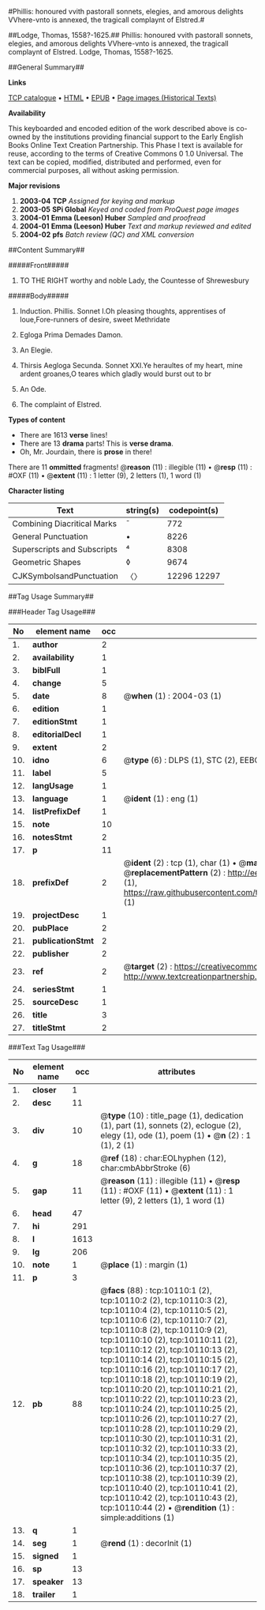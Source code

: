 #Phillis: honoured vvith pastorall sonnets, elegies, and amorous delights VVhere-vnto is annexed, the tragicall complaynt of Elstred.#

##Lodge, Thomas, 1558?-1625.##
Phillis: honoured vvith pastorall sonnets, elegies, and amorous delights VVhere-vnto is annexed, the tragicall complaynt of Elstred.
Lodge, Thomas, 1558?-1625.

##General Summary##

**Links**

[TCP catalogue](http://www.ota.ox.ac.uk/tcp/)  • 
[HTML](http://tei.it.ox.ac.uk/tcp/Texts-HTML/free/A06/A06170.html)  • 
[EPUB](http://tei.it.ox.ac.uk/tcp/Texts-EPUB/free/A06/A06170.epub) • 
[Page images (Historical Texts)](https://data.historicaltexts.jisc.ac.uk/view?pubId=eebo-99845223e&pageId=eebo-99845223e-10110-1)

**Availability**

This keyboarded and encoded edition of the
	       work described above is co-owned by the institutions
	       providing financial support to the Early English Books
	       Online Text Creation Partnership. This Phase I text is
	       available for reuse, according to the terms of Creative
	       Commons 0 1.0 Universal. The text can be copied,
	       modified, distributed and performed, even for
	       commercial purposes, all without asking permission.

**Major revisions**

1. __2003-04__ __TCP__ *Assigned for keying and markup*
1. __2003-05__ __SPi Global__ *Keyed and coded from ProQuest page images*
1. __2004-01__ __Emma (Leeson) Huber__ *Sampled and proofread*
1. __2004-01__ __Emma (Leeson) Huber__ *Text and markup reviewed and edited*
1. __2004-02__ __pfs__ *Batch review (QC) and XML conversion*

##Content Summary##

#####Front#####

1. TO THE RIGHT worthy and noble Lady, the Countesse of
Shrewesbury

#####Body#####

1. Induction.
Phillis. Sonnet I.Oh pleasing thoughts, apprentises of loue,Fore-runners of desire, sweet Methridate
1. Egloga Prima Demades Damon.

1. An Elegie.

1. Thirsis Aegloga Secunda.
Sonnet XXI.Ye heraultes of my heart, mine ardent groanes,O teares which gladly would burst out to br
1. An Ode.

1. The complaint of Elstred.

**Types of content**

  * There are 1613 **verse** lines!
  * There are 13 **drama** parts! This is **verse drama**.
  * Oh, Mr. Jourdain, there is **prose** in there!

There are 11 **ommitted** fragments! 
 @__reason__ (11) : illegible (11)  •  @__resp__ (11) : #OXF (11)  •  @__extent__ (11) : 1 letter (9), 2 letters (1), 1 word (1)

**Character listing**


|Text|string(s)|codepoint(s)|
|---|---|---|
|Combining             Diacritical Marks|̄|772|
|General Punctuation|•|8226|
|Superscripts             and Subscripts|⁴|8308|
|Geometric Shapes|◊|9674|
|CJKSymbolsandPunctuation|〈〉|12296 12297|

##Tag Usage Summary##

###Header Tag Usage###

|No|element name|occ|attributes|
|---|---|---|---|
|1.|__author__|2||
|2.|__availability__|1||
|3.|__biblFull__|1||
|4.|__change__|5||
|5.|__date__|8| @__when__ (1) : 2004-03 (1)|
|6.|__edition__|1||
|7.|__editionStmt__|1||
|8.|__editorialDecl__|1||
|9.|__extent__|2||
|10.|__idno__|6| @__type__ (6) : DLPS (1), STC (2), EEBO-CITATION (1), PROQUEST (1), VID (1)|
|11.|__label__|5||
|12.|__langUsage__|1||
|13.|__language__|1| @__ident__ (1) : eng (1)|
|14.|__listPrefixDef__|1||
|15.|__note__|10||
|16.|__notesStmt__|2||
|17.|__p__|11||
|18.|__prefixDef__|2| @__ident__ (2) : tcp (1), char (1)  •  @__matchPattern__ (2) : ([0-9\-]+):([0-9IVX]+) (1), (.+) (1)  •  @__replacementPattern__ (2) : http://eebo.chadwyck.com/downloadtiff?vid=$1&page=$2 (1), https://raw.githubusercontent.com/textcreationpartnership/Texts/master/tcpchars.xml#$1 (1)|
|19.|__projectDesc__|1||
|20.|__pubPlace__|2||
|21.|__publicationStmt__|2||
|22.|__publisher__|2||
|23.|__ref__|2| @__target__ (2) : https://creativecommons.org/publicdomain/zero/1.0/ (1), http://www.textcreationpartnership.org/docs/. (1)|
|24.|__seriesStmt__|1||
|25.|__sourceDesc__|1||
|26.|__title__|3||
|27.|__titleStmt__|2||


###Text Tag Usage###

|No|element name|occ|attributes|
|---|---|---|---|
|1.|__closer__|1||
|2.|__desc__|11||
|3.|__div__|10| @__type__ (10) : title_page (1), dedication (1), part (1), sonnets (2), eclogue (2), elegy (1), ode (1), poem (1)  •  @__n__ (2) : 1 (1), 2 (1)|
|4.|__g__|18| @__ref__ (18) : char:EOLhyphen (12), char:cmbAbbrStroke (6)|
|5.|__gap__|11| @__reason__ (11) : illegible (11)  •  @__resp__ (11) : #OXF (11)  •  @__extent__ (11) : 1 letter (9), 2 letters (1), 1 word (1)|
|6.|__head__|47||
|7.|__hi__|291||
|8.|__l__|1613||
|9.|__lg__|206||
|10.|__note__|1| @__place__ (1) : margin (1)|
|11.|__p__|3||
|12.|__pb__|88| @__facs__ (88) : tcp:10110:1 (2), tcp:10110:2 (2), tcp:10110:3 (2), tcp:10110:4 (2), tcp:10110:5 (2), tcp:10110:6 (2), tcp:10110:7 (2), tcp:10110:8 (2), tcp:10110:9 (2), tcp:10110:10 (2), tcp:10110:11 (2), tcp:10110:12 (2), tcp:10110:13 (2), tcp:10110:14 (2), tcp:10110:15 (2), tcp:10110:16 (2), tcp:10110:17 (2), tcp:10110:18 (2), tcp:10110:19 (2), tcp:10110:20 (2), tcp:10110:21 (2), tcp:10110:22 (2), tcp:10110:23 (2), tcp:10110:24 (2), tcp:10110:25 (2), tcp:10110:26 (2), tcp:10110:27 (2), tcp:10110:28 (2), tcp:10110:29 (2), tcp:10110:30 (2), tcp:10110:31 (2), tcp:10110:32 (2), tcp:10110:33 (2), tcp:10110:34 (2), tcp:10110:35 (2), tcp:10110:36 (2), tcp:10110:37 (2), tcp:10110:38 (2), tcp:10110:39 (2), tcp:10110:40 (2), tcp:10110:41 (2), tcp:10110:42 (2), tcp:10110:43 (2), tcp:10110:44 (2)  •  @__rendition__ (1) : simple:additions (1)|
|13.|__q__|1||
|14.|__seg__|1| @__rend__ (1) : decorInit (1)|
|15.|__signed__|1||
|16.|__sp__|13||
|17.|__speaker__|13||
|18.|__trailer__|1||
